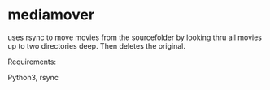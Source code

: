 # mediamover
uses rsync to move movies from the sourcefolder by looking thru all movies up to two directories deep. Then deletes the original.

Requirements: 

Python3,
rsync
